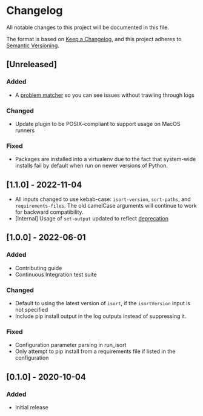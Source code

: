 # Changelog

All notable changes to this project will be documented in this file.

The format is based on [Keep a Changelog](https://keepachangelog.com/en/1.0.0/),
and this project adheres to [Semantic Versioning](https://semver.org/spec/v2.0.0.html).

## [Unreleased]

### Added

- A [problem matcher](https://github.com/actions/toolkit/blob/main/docs/problem-matchers.md) so you can see issues without trawling through logs

### Changed

- Update plugin to be POSIX-compliant to support usage on MacOS runners

### Fixed

- Packages are installed into a virtualenv due to the fact that system-wide
  installs fail by default when run on newer versions of Python.

## [1.1.0] - 2022-11-04

- All inputs changed to use kebab-case: `isort-version`, `sort-paths`, and
  `requirements-files`. The old camelCase arguments will continue to work for
  backward compatibility.
- [Internal] Usage of `set-output` updated to reflect [deprecation](https://github.blog/changelog/2022-10-11-github-actions-deprecating-save-state-and-set-output-commands/)

## [1.0.0] - 2022-06-01

### Added

- Contributing guide
- Continuous Integration test suite

### Changed

- Default to using the latest version of `isort`, if the `isortVersion` input is not specified
- Include pip install output in the log outputs instead of suppressing it.

### Fixed

- Configuration parameter parsing in run_isort
- Only attempt to pip install from a requirements file if listed in the configuration

## [0.1.0] - 2020-10-04

### Added

- Initial release
